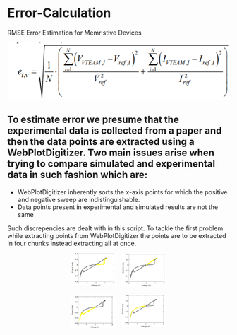 # Error-Calculation
RMSE Error Estimation for Memristive Devices

![RMSE Error](assets/error.png)

## To estimate error we presume that the experimental data is collected from a paper and then the data points are extracted using a WebPlotDigitizer. Two main issues arise when trying to compare simulated and experimental data in such fashion which are:
* WebPlotDigitizer inherently sorts the x-axis points for which the positive and negative sweep are indistinguishable.
* Data points present in experimental and simulated results are not the same

Such discrepencies are dealt with in this script. To tackle the first problem while extracting points from WebPlotDigitizer the points are to be extracted in four chunks instead extracting all at once.


<p align="center">
  <img src="assets/Segment1.jpg" width="100" style="margin-right: 10px;" />
  <img src="assets/Segment2.jpg" width="100" />
</p>
<p align="center">
  <img src="assets/Segment3.jpg" width="100" style="margin-right: 10px;" />
  <img src="assets/Segment4.jpg" width="100" />
</p>

